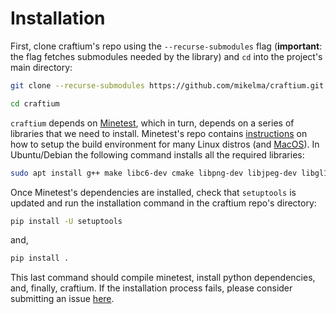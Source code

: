 # Installation

First, clone craftium's repo using the `--recurse-submodules` flag (**important**: the flag fetches submodules needed by the library) and `cd` into the project's main directory:

```bash
git clone --recurse-submodules https://github.com/mikelma/craftium.git # if you prefer ssh: git@github.com:mikelma/craftium.git

cd craftium
```

`craftium` depends on [Minetest](https://github.com/minetest/minetest), which in turn, depends on a series of libraries that we need to install. Minetest's repo contains [instructions](https://github.com/minetest/minetest/blob/master/doc/compiling/linux.md) on how to setup the build environment for many Linux distros (and  [MacOS](https://github.com/minetest/minetest/blob/master/doc/compiling/macos.md)). In Ubuntu/Debian the following command installs all the required libraries:

```bash
sudo apt install g++ make libc6-dev cmake libpng-dev libjpeg-dev libgl1-mesa-dev libsqlite3-dev libogg-dev libvorbis-dev libopenal-dev libcurl4-gnutls-dev libfreetype6-dev zlib1g-dev libgmp-dev libjsoncpp-dev libzstd-dev libluajit-5.1-dev gettext libsdl2-dev
```

Once Minetest's dependencies are installed, check that `setuptools` is updated and run the installation command in the craftium repo's directory:

```bash
pip install -U setuptools
```

and,

```bash
pip install .
```

This last command should compile minetest, install python dependencies, and, finally, craftium. If the installation process fails, please consider submitting an issue [here](https://github.com/mikelma/craftium/issues).
